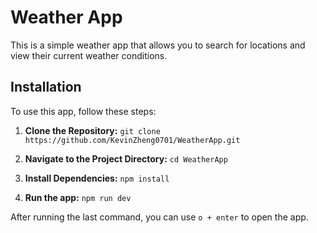 # Weather App

This is a simple weather app that allows you to search for locations and view their current weather conditions.

## Installation

To use this app, follow these steps:

1. **Clone the Repository:**
   `git clone https://github.com/KevinZheng0701/WeatherApp.git`

2. **Navigate to the Project Directory:**
   `cd WeatherApp`

3. **Install Dependencies:**
   `npm install`

4. **Run the app:**
   `npm run dev`

After running the last command, you can use `o + enter` to open the app.
